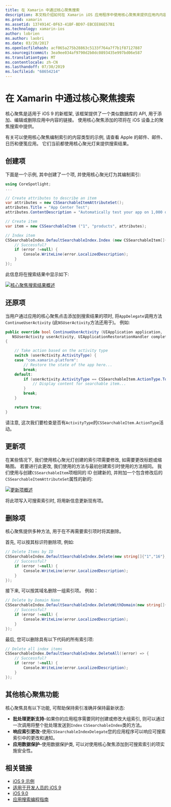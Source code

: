 ```yaml
---
title: 在 Xamarin 中通过核心聚焦搜索
description: 本文档介绍如何在 Xamarin iOS 应用程序中使用核心聚焦来提供应用内内容的链接。 本文介绍了如何创建、还原、更新和删除可搜索的项。
ms.prod: xamarin
ms.assetid: 1374914C-0F63-41BF-BD97-EBCEE86E57B1
ms.technology: xamarin-ios
author: lobrien
ms.author: laobri
ms.date: 03/20/2017
ms.openlocfilehash: acf065a275b28863c5133f764a7f7b1f87127887
ms.sourcegitcommit: 3ea9ee034af9790d2b0dc0893435e997bd06e587
ms.translationtype: MT
ms.contentlocale: zh-CN
ms.lasthandoff: 07/30/2019
ms.locfileid: "68654214"
---
```

# <a name="search-with-core-spotlight-in-xamarinios"></a>在 Xamarin 中通过核心聚焦搜索

核心聚焦是适用于 iOS 9 的新框架, 该框架提供了一个类似数据库的 API, 用于添加、编辑或删除应用中内容的链接。 使用核心聚焦添加的项将在 iOS 设备上的聚焦搜索中提供。

有关可以使用核心聚焦编制索引的内容类型的示例, 请查看 Apple 的邮件、邮件、日历和便笺应用。 它们当前都使用核心聚光灯来提供搜索结果。

## <a name="creating-an-item"></a>创建项

下面是一个示例, 其中创建了一个项, 并使用核心聚光灯为其编制索引:

```csharp
using CoreSpotlight;
...

// Create attributes to describe an item
var attributes = new CSSearchableItemAttributeSet();
attributes.Title = "App Center Test";
attributes.ContentDescription = "Automatically test your app on 1,000 devices in the cloud.";

// Create item
var item = new CSSearchableItem ("1", "products", attributes);

// Index item
CSSearchableIndex.DefaultSearchableIndex.Index (new CSSearchableItem[]{ item }, (error) => {
    // Successful?
    if (error !=null) {
        Console.WriteLine(error.LocalizedDescription);
    }
});
```

此信息将在搜索结果中显示如下:

[![](corespotlight-images/corespotlight01.png "核心聚焦搜索结果概述")](corespotlight-images/corespotlight01.png#lightbox)

## <a name="restoring-an-item"></a>还原项

当用户通过应用的核心聚焦点击添加到搜索结果的项时, 将`AppDelegate`调用方法`ContinueUserActivity` (此`NSUserActivity`方法还用于)。 例如:

```csharp
public override bool ContinueUserActivity (UIApplication application,
   NSUserActivity userActivity, UIApplicationRestorationHandler completionHandler)
{

    // Take action based on the activity type
    switch (userActivity.ActivityType) {
    case "com.xamarin.platform":
        // Restore the state of the app here...
        break;
    default:
        if (userActivity.ActivityType == CSSearchableItem.ActionType.ToString ()) {
            // Display content for searchable item...
        }
        break;
    }

    return true;
}
```

请注意, 这次我们要检查是否有`ActivityType`的`CSSearchableItem.ActionType`活动。

## <a name="updating-an-item"></a>更新项

在某些情况下, 我们使用核心聚光灯创建的索引项需要修改, 如需要更改标题或缩略图。 若要进行此更改, 我们使用的方法与最初创建索引时使用的方法相同。
我们使用与创建`CSSearchableItem`项相同的 ID 创建新的, 并附加一个包含修改后的`CSSearchableItemAttributeSet`属性的新的:

[![](corespotlight-images/corespotlight02.png "更新项概述")](corespotlight-images/corespotlight02.png#lightbox)

将此项写入可搜索索引时, 将用新信息更新现有项。

## <a name="deleting-an-item"></a>删除项

核心聚焦提供多种方法, 用于在不再需要索引项时将其删除。

首先, 可以按其标识符删除项, 例如:

```csharp
// Delete Items by ID
CSSearchableIndex.DefaultSearchableIndex.Delete(new string[]{"1","16"},(error) => {
    // Successful?
    if (error !=null) {
        Console.WriteLine(error.LocalizedDescription);
    }
});
```

接下来, 可以按其域名删除一组索引项。 例如：

```csharp
// Delete by Domain Name
CSSearchableIndex.DefaultSearchableIndex.DeleteWithDomain(new string[]{"domain-name"},(error) => {
    // Successful?
    if (error !=null) {
        Console.WriteLine(error.LocalizedDescription);
    }
});
```

最后, 您可以删除具有以下代码的所有索引项:

```csharp
// Delete all index items
CSSearchableIndex.DefaultSearchableIndex.DeleteAll((error) => {
    // Successful?
    if (error !=null) {
        Console.WriteLine(error.LocalizedDescription);
    }
});
```
## <a name="additional-core-spotlight-features"></a>其他核心聚焦功能

核心聚焦具有以下功能, 可帮助保持索引准确并保持最新状态:

- **批处理更新支持**–如果你的应用程序需要同时创建或修改大组索引, 则可以通过一次调用将整个批处理发送到`Index` `CSSearchableIndex`类的方法。
- **响应索引更改**–使用`CSSearchableIndexDelegate`您的应用程序可以响应可搜索索引中的更改和通知。
- **应用数据保护**–使用数据保护类, 可以对使用核心聚焦添加到可搜索索引的项实施安全性。



## <a name="related-links"></a>相关链接

- [iOS 9 示例](https://docs.microsoft.com/samples/browse/?products=xamarin&term=Xamarin.iOS+iOS9)
- [适用于开发人员的 iOS 9](https://developer.apple.com/ios/pre-release/)
- [iOS 9.0](https://developer.apple.com/library/prerelease/ios/releasenotes/General/WhatsNewIniOS/Articles/iOS9.html)
- [应用搜索编程指南](https://developer.apple.com/library/prerelease/ios/documentation/General/Conceptual/AppSearch/index.html#//apple_ref/doc/uid/TP40016308)
